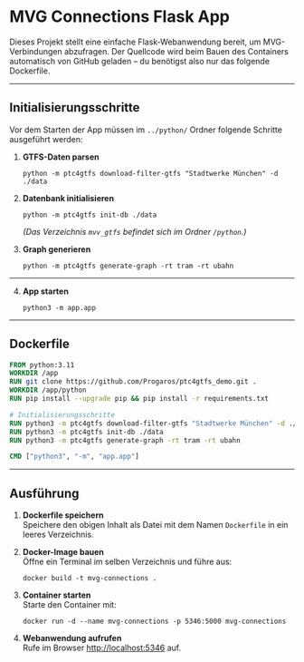 # MVG Connections Flask App

Dieses Projekt stellt eine einfache Flask-Webanwendung bereit, um MVG-Verbindungen abzufragen. Der Quellcode wird beim Bauen des Containers automatisch von GitHub geladen – du benötigst also nur das folgende Dockerfile.

---

## Initialisierungsschritte

Vor dem Starten der App müssen im ```../python/``` Ordner folgende Schritte ausgeführt werden:

1. **GTFS-Daten parsen**  
   ```
   python -m ptc4gtfs download-filter-gtfs "Stadtwerke München" -d ./data
   ```

2. **Datenbank initialisieren**  
   ```
   python -m ptc4gtfs init-db ./data
   ```
   *(Das Verzeichnis `mvv_gtfs` befindet sich im Ordner `/python`.)*

3. **Graph generieren**  
   ```
   python -m ptc4gtfs generate-graph -rt tram -rt ubahn
   ```
---

4. **App starten**  
   ```
   python3 -m app.app
   ```

---

## Dockerfile

```dockerfile
FROM python:3.11
WORKDIR /app
RUN git clone https://github.com/Progaros/ptc4gtfs_demo.git .
WORKDIR /app/python
RUN pip install --upgrade pip && pip install -r requirements.txt

# Initialisierungsschritte
RUN python3 -m ptc4gtfs download-filter-gtfs "Stadtwerke München" -d ./data
RUN python3 -m ptc4gtfs init-db ./data
RUN python3 -m ptc4gtfs generate-graph -rt tram -rt ubahn

CMD ["python3", "-m", "app.app"]
```

---

## Ausführung

1. **Dockerfile speichern**  
   Speichere den obigen Inhalt als Datei mit dem Namen `Dockerfile` in ein leeres Verzeichnis.

2. **Docker-Image bauen**  
   Öffne ein Terminal im selben Verzeichnis und führe aus:
   ```
   docker build -t mvg-connections .
   ```

3. **Container starten**  
   Starte den Container mit:
   ```
   docker run -d --name mvg-connections -p 5346:5000 mvg-connections
   ```

4. **Webanwendung aufrufen**  
   Rufe im Browser [http://localhost:5346](http://localhost:5346) auf.
